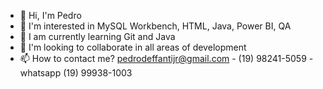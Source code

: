 - 👋 Hi, I'm Pedro
- 👀 I'm interested in MySQL Workbench, HTML, Java, Power BI, QA
- 🌱 I am currently learning Git and Java
- 💞️ I'm looking to collaborate in all areas of development
- 📫 How to contact me? pedrodeffantijr@gmail.com -  (19) 98241-5059 - whatsapp (19) 99938-1003

<!---
pedrodeffanti/pedrodeffanti is a ✨ special ✨ repository because its `README.md` (this file) appears on your GitHub profile.
You can click the Preview link to take a look at your changes.
--->
